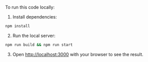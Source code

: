 To run this code locally:

1. Install dependencies:

```bash
npm install
```

2. Run the local server:

```bash
npm run build && npm run start
```

3. Open [http://localhost:3000](http://localhost:3000) with your browser to see the result.
